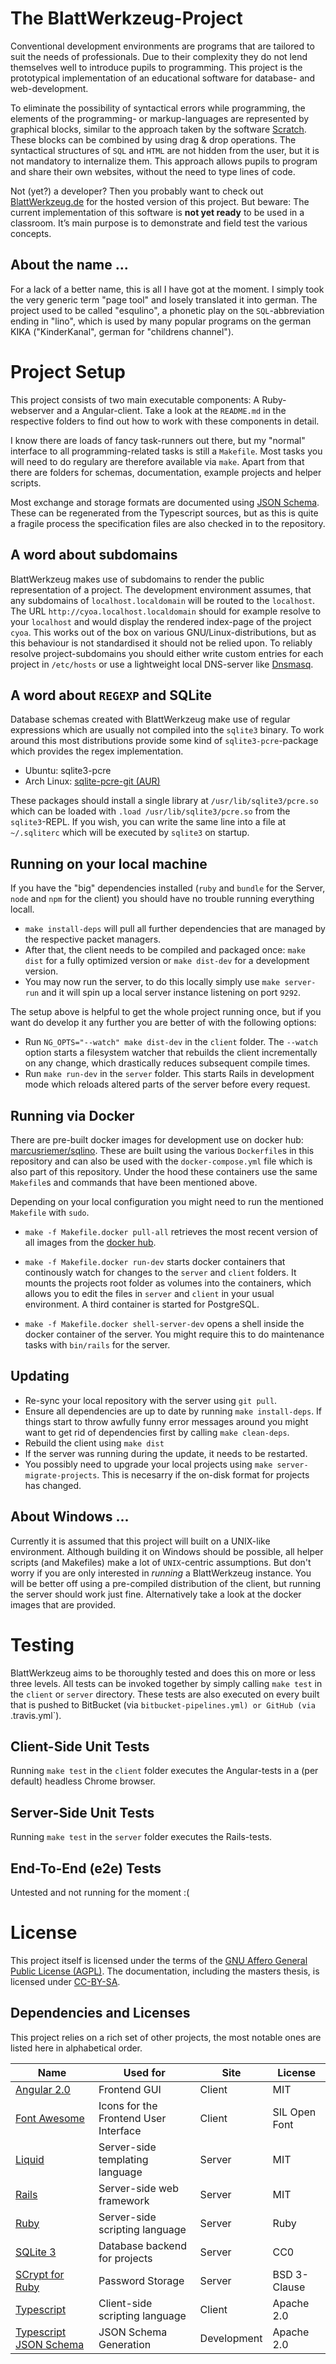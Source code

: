 # The BlattWerkzeug-Project

Conventional development environments are programs that are tailored to suit the needs of professionals. Due to their complexity they do not lend themselves well to introduce pupils to programming. This project is the prototypical implementation of an educational software for database- and web-development.

To eliminate the possibility of syntactical errors while programming, the elements of the programming- or markup-languages are represented by graphical blocks, similar to the approach taken by the software [Scratch](https://scratch.mit.edu/). These blocks can be combined by using drag & drop operations. The syntactical structures of `SQL` and `HTML` are not hidden from the user, but it is not mandatory to internalize them. This approach allows pupils to program and share their own websites, without the need to type lines of code.

Not (yet?) a developer? Then you probably want to check out [BlattWerkzeug.de](http://blattwerkzeug.de) for the hosted version of this project. But beware: The current implementation of this software is **not yet ready** to be used in a classroom. It’s main purpose is to demonstrate and field test the various concepts.

## About the name ...

For a lack of a better name, this is all I have got at the moment. I simply took the very generic term "page tool" and losely translated it into german. The project used to be called "esqulino", a phonetic play on the `SQL`-abbreviation ending in "lino", which is used by many popular programs on the german KIKA ("KinderKanal", german for "childrens channel").

# Project Setup

This project consists of two main executable components: A Ruby-webserver and a Angular-client. Take a look at the `README.md` in the respective folders to find out how to work with these components in detail.

I know there are loads of fancy task-runners out there, but my "normal" interface to all programming-related tasks is still a `Makefile`. Most tasks you will need to do regulary are therefore available via `make`. Apart from that there are folders for schemas, documentation, example projects and helper scripts.

Most exchange and storage formats are documented using [JSON Schema](http://json-schema.org/). These can be regenerated from the Typescript sources, but as this is quite a fragile process the specification files are also checked in to the repository.

## A word about subdomains

BlattWerkzeug makes use of subdomains to render the public representation of a project. The development environment assumes, that any subdomains of `localhost.localdomain` will be routed to the `localhost`. The URL `http://cyoa.localhost.localdomain` should for example resolve to your `localhost` and would display the rendered index-page of the project `cyoa`. This works out of the box on various GNU/Linux-distributions, but as this behaviour is not standardised it should not be relied upon. To reliably resolve project-subdomains you should either write custom entries for each project in `/etc/hosts` or use a lightweight local DNS-server like [Dnsmasq](http://www.thekelleys.org.uk/dnsmasq/doc.html).

## A word about `REGEXP` and SQLite

Database schemas created with BlattWerkzeug make use of regular expressions which are usually not compiled into the `sqlite3` binary. To work around this most distributions provide some kind of `sqlite3-pcre`-package which provides the regex implementation.

* Ubuntu: sqlite3-pcre
* Arch Linux: [sqlite-pcre-git (AUR)](https://aur.archlinux.org/packages/sqlite-pcre-git/)

These packages should install a single library at `/usr/lib/sqlite3/pcre.so` which can be loaded with `.load /usr/lib/sqlite3/pcre.so` from the `sqlite3`-REPL. If you wish, you can write the same line into a file at `~/.sqliterc` which will be executed by `sqlite3` on startup.

## Running on your local machine

If you have the "big" dependencies installed (`ruby` and `bundle` for the Server, `node` and `npm` for the client) you should have no trouble running everything locall.

* `make install-deps` will pull all further dependencies that are managed by the respective packet managers.
* After that, the client needs to be compiled and packaged once: `make dist` for a fully optimized version or `make dist-dev` for a development version.
* You may now run the server, to do this locally simply use `make server-run` and it will spin up a local server instance listening on port `9292`.

The setup above is helpful to get the whole project running once, but if you want do develop it any further you are better of with the following options:

* Run `NG_OPTS="--watch" make dist-dev` in the `client` folder. The `--watch` option starts a filesystem watcher that rebuilds the client incrementally on any change, which drastically reduces subsequent compile times.
* Run `make run-dev` in the `server` folder. This starts Rails in development mode which reloads altered parts of the server before every request.

## Running via Docker

There are pre-built docker images for development use on docker hub: [marcusriemer/sqlino](https://hub.docker.com/r/marcusriemer/sqlino/). These are built using the various `Dockerfile`s in this repository and can also be used with the `docker-compose.yml` file which is also part of this repository. Under the hood these containers use the same `Makefile`s and commands that have been mentioned above.

Depending on your local configuration you might need to run the mentioned `Makefile` with `sudo`.

* `make -f Makefile.docker pull-all` retrieves the most recent version of all images from the [docker hub](https://hub.docker.com/r/marcusriemer/sqlino/).

* `make -f Makefile.docker run-dev` starts docker containers that continously watch for changes to the `server` and `client` folders. It mounts the projects root folder as volumes into the containers, which allows you to edit the files in `server` and `client` in your usual environment. A third container is started for PostgreSQL.

* `make -f Makefile.docker shell-server-dev` opens a shell inside the docker container of the server. You might require this to do maintenance tasks with `bin/rails` for the server.

## Updating

* Re-sync your local repository with the server using `git pull`.
* Ensure all dependencies are up to date by running `make install-deps`. If things start to throw awfully funny error messages around you might want to get rid of dependencies first by calling `make clean-deps`.
* Rebuild the client using `make dist`
* If the server was running during the update, it needs to be restarted.
* You possibly need to upgrade your local projects using `make server-migrate-projects`. This is necesarry if the on-disk format for projects has changed.

## About Windows ...

Currently it is assumed that this project will built on a UNIX-like environment. Although building it on Windows should be possible, all helper scripts (and Makefiles) make a lot of `UNIX`-centric assumptions. But don't worry if you are only interested in *running* a BlattWerkzeug instance. You will be better off using a pre-compiled distribution of the client, but running the server should work just fine. Alternatively take a look at the docker images that are provided.

# Testing

BlattWerkzeug aims to be thoroughly tested and does this on more or less three levels. All tests can be invoked together by simply calling `make test` in the `client` or `server` directory. These tests are also executed on every built that is pushed to BitBucket (via `bitbucket-pipelines.yml) or GitHub (via `.travis.yml`).

## Client-Side Unit Tests

Running `make test` in the `client` folder executes the Angular-tests in a (per default) headless Chrome browser.

## Server-Side Unit Tests

Running `make test` in the `server` folder executes the Rails-tests.

## End-To-End (e2e) Tests

Untested and not running for the moment :(

# License

This project itself is licensed under the terms of the [GNU Affero General Public License (AGPL)](https://www.gnu.org/licenses/agpl.html). The documentation, including the masters thesis, is licensed under [CC-BY-SA](https://creativecommons.org/licenses/by-sa/4.0/).

## Dependencies and Licenses

This project relies on a rich set of other projects, the most notable ones are listed here in alphabetical order.

Name                                                       | Used for                                                 | Site         | License
---------------------------------------------------------- | -------------------------------------------------------- | ------------ | -------
[Angular 2.0](https://angular.io/)                         | Frontend GUI                                             | Client       | MIT
[Font Awesome](http://fontawesome.io)                      | Icons for the Frontend User Interface                    | Client       | SIL Open Font
[Liquid](http://liquidmarkup.org/)                         | Server-side templating language                          | Server       | MIT
[Rails](http://rubyonrails.org/)                           | Server-side web framework                                | Server       | MIT
[Ruby](https://www.ruby-lang.org/)                         | Server-side scripting language                           | Server       | Ruby
[SQLite 3](https://www.sqlite.org/)                        | Database backend for projects                            | Server       | CC0
[SCrypt for Ruby](https://github.com/pbhogan/scrypt)       | Password Storage                                         | Server       | BSD 3-Clause
[Typescript](http://www.typescriptlang.org/)               | Client-side scripting language                           | Client       | Apache 2.0
[Typescript JSON Schema](https://github.com/YousefED/typescript-json-schema) | JSON Schema Generation                 | Development  | Apache 2.0


